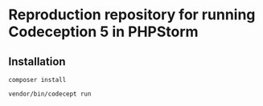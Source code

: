 # Reproduction repository for running Codeception 5 in PHPStorm

## Installation

`composer install`

`vendor/bin/codecept run`
